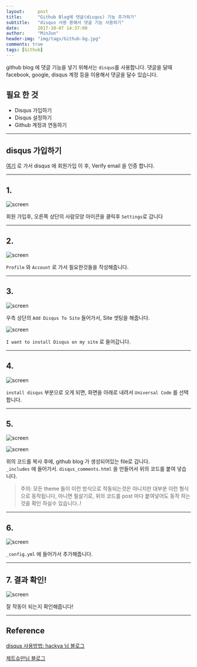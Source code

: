 ```yaml
---
layout:     post
title:      "Github Blog에 댓글(disqus) 기능 추가하기"
subtitle:   "disqus 사용 용해서 댓글 기능 사용하기"
date:       2017-10-07 14:37:00
author:     "MinJun"
header-img: "img/tags/Github-bg.jpg"
comments: true
tags: [Github]
---
```


github blog 에 댓글 기능을 넣기 위해서는 `disqus`를 사용합니다. 댓글을 달때 facebook, google, disqus 계정 등을 이용해서 댓글을 달수 있습니다.

## 필요 한 것

 - Disqus 가입하기
 - Disqus 설정하기
 - Github 계정과 연동하기
 
---

## disqus 가입하기

[여기](https://disqus.com) 로 가서 disqus 에 회원가입 이 후, Verify email 을 인증 합니다.

---

## 1.

![screen](/img/posts/disqus.jpg)

회원 가입후, 오른쪽 상단의 사람모양 아이콘을 클릭후 `Settings`로 갑니다

---

## 2.

![screen](/img/posts/disqus1.jpg)

`Profile` 와 `Account` 로 가서 필요한것들을 작성해줍니다.

---

## 3.

![screen](/img/posts/disqus2.jpg)

우측 상단의 `Add Disqus To Site` 들어가서, Site 셋팅을 해줍니다.

![screen](/img/posts/disqus3.jpg)

`I want to install Disqus on my site` 로 들어갑니다.

---

## 4.

![screen](/img/posts/disqus4.jpg)

`install disqus` 부분으로 오게 되면, 화면을 아래로 내려서 `Universal Code` 를 선택합니다. 

---

## 5.

![screen](/img/posts/disqus5.jpg)

![screen](/img/posts/disqus6.jpg)



위의 코드를 복사 후에, github blog 가 생성되어있는 file로 갑니다.<br>
`_includes` 에 들어가서. `disqus_comments.html` 을 만들어서 위의 코드를 붙여 넣습니다.

> 주의: 모든 theme 들이 이런 방식으로 작동되는것은 아니지만 대부분 이런 형식으로 동작됩니다, 아니면 필살기로, 위의 코드를 post 마다 붙여넣어도 동작 하는것을 확인 하실수 있습니다..!

---

## 6.

![screen](/img/posts/disqus7.jpg)

`_config.yml` 에 들어가서 추가해줍니다. 



---

## 7. 결과 확인!

![screen](/img/posts/disqus8.jpg)

잘 작동이 되는지 확인해줍니다!

---

## Reference

[disqus 사용방법: hackya 님 블로그](https://hackya.com/kr/disqus-api-사용하는-방법/)

[제트슈만님 블로그](http://shuman.tistory.com/61)








